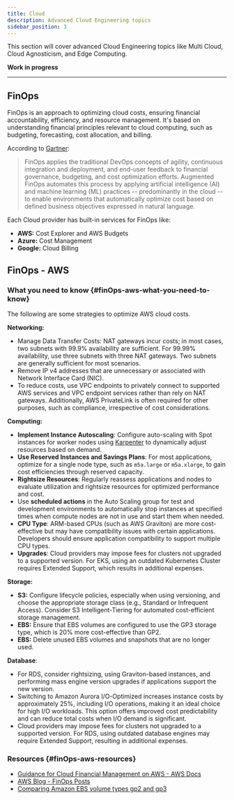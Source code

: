 ```yaml
---
title: Cloud
description: Advanced Cloud Engineering topics
sidebar_position: 3
---
```


This section will cover advanced Cloud Engineering topics like Multi Cloud, Cloud Agnosticism, and Edge Computing.

**Work in progress**

---

## FinOps

FinOps is an approach to optimizing cloud costs, ensuring financial accountability, efficiency, and resource management. It's based on understanding financial principles relevant to cloud computing, such as budgeting, forecasting, cost allocation, and billing.

According to [Gartner](https://www.gartner.com/en/information-technology/glossary/augmented-finops):

> FinOps applies the traditional DevOps concepts of agility, continuous integration and deployment, and end-user feedback to financial governance, budgeting, and cost optimization efforts. Augmented FinOps automates this process by applying artificial intelligence (AI) and machine learning (ML) practices -- predominantly in the cloud -- to enable environments that automatically optimize cost based on defined business objectives expressed in natural language.

Each Cloud provider has built-in services for FinOps like:

- **AWS:** Cost Explorer and AWS Budgets
- **Azure:** Cost Management
- **Google:** Cloud Billing

## FinOps - AWS

### What you need to know {#finOps-aws-what-you-need-to-know}

The following are some strategies to optimize AWS cloud costs.

**Networking:**
- Manage Data Transfer Costs: NAT gateways incur costs; in most cases, two subnets with 99.9% availability are sufficient. For 99.99% availability, use three subnets with three NAT gateways. Two subnets are generally sufficient for most scenarios.
- Remove IP v4 addresses that are unnecessary or associated with Network Interface Card (NIC).
- To reduce costs, use VPC endpoints to privately connect to supported AWS services and VPC endpoint services rather than rely on NAT gateways. Additionally, AWS PrivateLink is often required for other purposes, such as compliance, irrespective of cost considerations.

**Computing:**
- **Implement Instance Autoscaling**: Configure auto-scaling with Spot instances for worker nodes using [Karpenter](https://karpenter.sh/)  to dynamically adjust resources based on demand.
- **Use Reserved Instances and Savings Plans**: For most applications, optimize for a single node type, such as `m5a.large` or `m5a.xlarge`, to gain cost efficiencies through reserved capacity.
- **Rightsize Resources**: Regularly reassess applications and nodes to evaluate utilization and rightsize resources for optimized performance and cost.
- Use **scheduled actions** in the Auto Scaling group for test and development environments to automatically stop instances at specified times when compute nodes are not in use and start them when needed.
- **CPU Type**: ARM-based CPUs (such as AWS Graviton) are more cost-effective but may have compatibility issues with certain applications. Developers should ensure application compatibility to support multiple CPU types.
- **Upgrades**: Cloud providers may impose fees for clusters not upgraded to a supported version. For EKS, using an outdated Kubernetes Cluster requires Extended Support, which results in additional expenses.

**Storage:**
- **S3:** Configure lifecycle policies, especially when using versioning, and choose the appropriate storage class (e.g., Standard or Infrequent Access). Consider S3 Intelligent-Tiering for automated cost-efficient storage management.
- **EBS:** Ensure that EBS volumes are configured to use the GP3 storage type, which is 20% more cost-effective than GP2.
- **EBS:** Delete unused EBS volumes and snapshots that are no longer used.

**Database**:
- For RDS, consider rightsizing, using Graviton-based instances, and performing mass engine version upgrades if applications support the new version.
- Switching to Amazon Aurora I/O-Optimized increases instance costs by approximately 25%, including I/O operations, making it an ideal choice for high I/O workloads. This option offers improved cost predictability and can reduce total costs when I/O demand is significant.
- Cloud providers may impose fees for clusters not upgraded to a supported version. For RDS, using outdated database engines may require Extended Support, resulting in additional expenses.

### Resources {#finOps-aws-resources}

- [Guidance for Cloud Financial Management on AWS - AWS Docs](https://aws.amazon.com/solutions/guidance/cloud-financial-management-on-aws/)
- [AWS Blog - FinOps Posts](https://aws.amazon.com/blogs/aws-cloud-financial-management/tag/finops/)
- [Comparing Amazon EBS volume types gp2 and gp3](https://docs.aws.amazon.com/emr/latest/ManagementGuide/emr-plan-storage-compare-volume-types.html)
